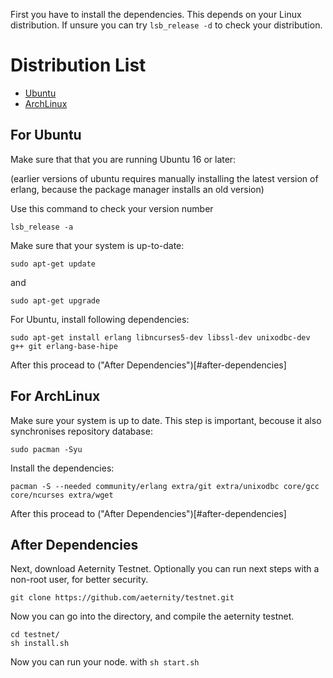 First you have to install the dependencies. This depends on your Linux distribution. If unsure you can try `lsb_release -d` to check your distribution.

Distribution List
================

* [Ubuntu](#for-ubuntu)
* [ArchLinux](#for-archlinux)


## For Ubuntu

Make sure that that you are running Ubuntu 16 or later:

(earlier versions of ubuntu requires manually installing the latest version of erlang, because the package manager installs an old version)

Use this command to check your version number
```
lsb_release -a
```

Make sure that your system is up-to-date:
```
sudo apt-get update
```
and
```
sudo apt-get upgrade
```

For Ubuntu, install following dependencies:

```
sudo apt-get install erlang libncurses5-dev libssl-dev unixodbc-dev g++ git erlang-base-hipe
```

After this procead to ("After Dependencies")[#after-dependencies]

## For ArchLinux

Make sure your system is up to date. This step is important, becouse it also synchronises repository database:

```
sudo pacman -Syu
```

Install the dependencies:

```
pacman -S --needed community/erlang extra/git extra/unixodbc core/gcc core/ncurses extra/wget
```

After this procead to ("After Dependencies")[#after-dependencies]

## After Dependencies

Next, download Aeternity Testnet. Optionally you can run next steps with a non-root user, for better security.

```
git clone https://github.com/aeternity/testnet.git
```
Now you can go into the directory, and compile the aeternity testnet.

```
cd testnet/
sh install.sh
```

Now you can run your node. with ```sh start.sh```
